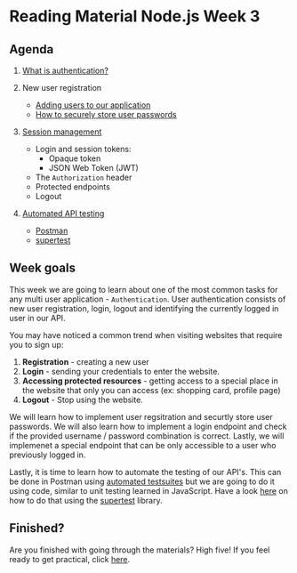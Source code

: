 # Reading Material Node.js Week 3

## Agenda

1. [What is authentication?](https://study.hackyourfuture.net/#/node-js/authentication.md)

2. New user registration
   - [Adding users to our application](https://study.hackyourfuture.net/#/node-js/user-registration.md)
   - [How to securely store user passwords](https://study.hackyourfuture.net/#/node-js/storing-passwords.md)

2. [Session management](https://study.hackyourfuture.net/#/node-js/session-management)
   - Login and session tokens:
      - Opaque token
      - JSON Web Token (JWT)
   - The `Authorization` header
   - Protected endpoints
   - Logout

4. [Automated API testing](https://study.hackyourfuture.net/#/testing/api-testing.md)
   - [Postman](https://www.postman.com/automated-testing/)
   - [supertest](https://www.npmjs.com/package/supertest)


## Week goals

This week we are going to learn about one of the most common tasks for any multi user application - `Authentication`. User authentication consists of new user registration, login, logout and identifying the currently logged in user in our API.

You may have noticed a common trend when visiting websites that require you to sign up:

1. **Registration** - creating a new user
2. **Login** - sending your credentials to enter the website.
3. **Accessing protected resources** - getting access to a special place in the website that only you can access (ex: shopping card, profile page)
4. **Logout** - Stop using the website.

We will learn how to implement user regsitration and securtly store user passwords. We will also learn how to implement a login endpoint and check if the provided username / password combination is correct. Lastly, we will implemenet a special endpoint that can be only accessible to a user who previously logged in.

Lastly, it is time to learn how to automate the testing of our API's. This can be done in Postman using [automated testsuites](https://www.postman.com/use-cases/api-testing-automation/) but we are going to do it using code, similar to unit testing learned in JavaScript. Have a look [here](https://study.hackyourfuture.net/#/testing/api-testing.md) on how to do that using the [supertest](https://www.npmjs.com/package/supertest) library.

## Finished?

Are you finished with going through the materials? High five! If you feel ready to get practical, click [here](./MAKEME.md).
